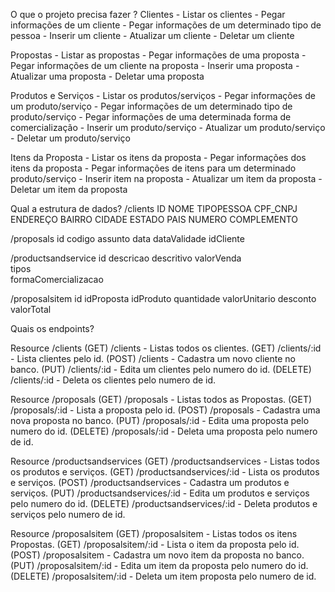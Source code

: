 O  que o projeto precisa fazer ?
 Clientes
			- Listar os clientes
			- Pegar informações de um cliente
			- Pegar informações de um determinado tipo de pessoa
			- Inserir um cliente
			- Atualizar um cliente
			- Deletar um cliente

Propostas
			- Listar as propostas
			- Pegar informações de uma proposta
			- Pegar informações de um cliente na proposta
			- Inserir uma proposta
			- Atualizar uma proposta
			- Deletar uma proposta

Produtos e Serviços
			- Listar os produtos/serviços
			- Pegar informações de um produto/serviço
			- Pegar informações de um determinado tipo de produto/serviço
			- Pegar informações de uma determinada forma de comercialização
			- Inserir um produto/serviço
			- Atualizar um produto/serviço
			- Deletar um produto/serviço  

 Itens da Proposta 
			- Listar os itens da proposta
			- Pegar informações dos itens da proposta
			- Pegar informações de itens para um determinado produto/serviço
			- Inserir item na proposta
			- Atualizar um item da proposta
			- Deletar um item da proposta                              



Qual a estrutura de dados?
/clients
ID
NOME
TIPOPESSOA
CPF_CNPJ
ENDEREÇO
BAIRRO
CIDADE
ESTADO
PAIS
NUMERO
COMPLEMENTO

/proposals
id
codigo
assunto
data
dataValidade
idCliente

/productsandservice
id
descricao
descritivo
valorVenda			
tipos				
formaComercializacao


/proposalsitem
id
idProposta
idProduto
quantidade
valorUnitario
desconto
valorTotal

Quais os endpoints?

Resource /clients
(GET) /clients - Listas todos os clientes.
(GET) /clients/:id - Lista clientes pelo id.
(POST) /clients - Cadastra um novo cliente no banco.
(PUT) /clients/:id  - Edita um clientes pelo numero do id. 
(DELETE) /clients/:id - Deleta os clientes pelo numero de id.

Resource /proposals
(GET) /proposals - Listas todos as Propostas.
(GET) /proposals/:id - Lista a proposta pelo id.
(POST) /proposals - Cadastra uma nova proposta no banco.
(PUT) /proposals/:id  - Edita uma proposta pelo numero do id. 
(DELETE) /proposals/:id - Deleta uma proposta pelo numero de id.

Resource /productsandservices
(GET) /productsandservices - Listas todos os produtos e serviços.
(GET) /productsandservices/:id - Lista os produtos e serviços.
(POST) /productsandservices - Cadastra um produtos e serviços.
(PUT) /productsandservices/:id  - Edita um produtos e serviços pelo numero do id. 
(DELETE) /productsandservices/:id - Deleta produtos e serviços pelo numero de id.



Resource /proposalsitem
(GET) /proposalsitem - Listas todos os itens Propostas.
(GET) /proposalsitem/:id - Lista o item da proposta pelo id.
(POST) /proposalsitem - Cadastra um novo item da proposta no banco.
(PUT) /proposalsitem/:id  - Edita um item da  proposta pelo numero do id. 
(DELETE) /proposalsitem/:id - Deleta um item proposta pelo numero de id.


